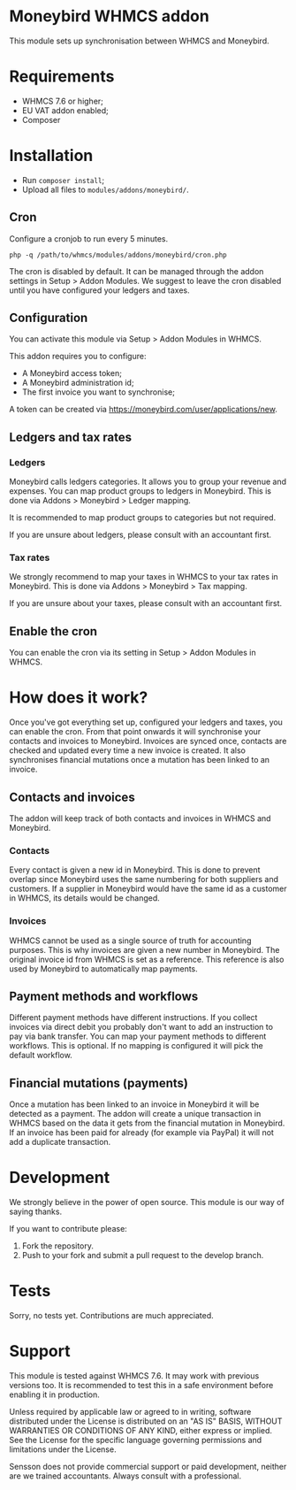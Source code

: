 # Moneybird WHMCS addon

This module sets up synchronisation between WHMCS and Moneybird.

# Requirements

* WHMCS 7.6 or higher;
* EU VAT addon enabled;
* Composer

# Installation

* Run `composer install`;
* Upload all files to `modules/addons/moneybird/`.

## Cron

Configure a cronjob to run every 5 minutes.

`php -q /path/to/whmcs/modules/addons/moneybird/cron.php`

The cron is disabled by default. It can be managed through the addon
settings in Setup > Addon Modules. We suggest to leave the cron disabled
until you have configured your ledgers and taxes.

## Configuration

You can activate this module via Setup > Addon Modules in WHMCS.

This addon requires you to configure:

* A Moneybird access token;
* A Moneybird administration id;
* The first invoice you want to synchronise;

A token can be created via https://moneybird.com/user/applications/new.

## Ledgers and tax rates

### Ledgers

Moneybird calls ledgers categories. It allows you to group your revenue and
expenses. You can map product groups to ledgers in Moneybird. This is done
via Addons > Moneybird > Ledger mapping.

It is recommended to map product groups to categories but not required.

If you are unsure about ledgers, please consult with an accountant first.

### Tax rates

We strongly recommend to map your taxes in WHMCS to your tax rates in
Moneybird. This is done via Addons > Moneybird > Tax mapping.

If you are unsure about your taxes, please consult with an accountant first.

## Enable the cron

You can enable the cron via its setting in Setup > Addon Modules in WHMCS.

# How does it work?

Once you've got everything set up, configured your ledgers and taxes, you can
enable the cron. From that point onwards it will synchronise your contacts
and invoices to Moneybird. Invoices are synced once, contacts are checked
and updated every time a new invoice is created. It also synchronises
financial mutations once a mutation has been linked to an invoice.

## Contacts and invoices

The addon will keep track of both contacts and invoices in WHMCS and Moneybird.

### Contacts

Every contact is given a new id in Moneybird. This is done to prevent overlap
since Moneybird uses the same numbering for both suppliers and customers. If
a supplier in Moneybird would have the same id as a customer in WHMCS, its
details would be changed.

### Invoices

WHMCS cannot be used as a single source of truth for accounting purposes. This
is why invoices are given a new number in Moneybird. The original invoice id
from WHMCS is set as a reference. This reference is also used by Moneybird
to automatically map payments.

## Payment methods and workflows

Different payment methods have different instructions. If you collect invoices
via direct debit you probably don't want to add an instruction to pay via
bank transfer. You can map your payment methods to different workflows. This
is optional. If no mapping is configured it will pick the default workflow.

## Financial mutations (payments)

Once a mutation has been linked to an invoice in Moneybird it will be detected
as a payment. The addon will create a unique transaction in WHMCS based on the
data it gets from the financial mutation in Moneybird. If an invoice has been
paid for already (for example via PayPal) it will not add a duplicate
transaction.

# Development

We strongly believe in the power of open source. This module is our way of
saying thanks.

If you want to contribute please:

1. Fork the repository.
2. Push to your fork and submit a pull request to the develop branch.

# Tests

Sorry, no tests yet. Contributions are much appreciated.

# Support

This module is tested against WHMCS 7.6. It may work with previous versions
too. It is recommended to test this in a safe environment before enabling
it in production.

Unless required by applicable law or agreed to in writing, software
distributed under the License is distributed on an "AS IS" BASIS,
WITHOUT WARRANTIES OR CONDITIONS OF ANY KIND, either express or implied.
See the License for the specific language governing permissions and
limitations under the License.

Sensson does not provide commercial support or paid development, neither are
we trained accountants. Always consult with a professional.
